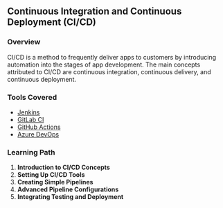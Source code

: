 ## Continuous Integration and Continuous Deployment (CI/CD)

### Overview
CI/CD is a method to frequently deliver apps to customers by introducing automation into the stages of app development. The main concepts attributed to CI/CD are continuous integration, continuous delivery, and continuous deployment.

### Tools Covered
- [Jenkins](Jenkins/README.md)
- [GitLab CI](GitLab_CI/README.md)
- [GitHub Actions](GitHub_Actions/README.md)
- [Azure DevOps](Azure_DevOps/README.md)

### Learning Path
1. **Introduction to CI/CD Concepts**
2. **Setting Up CI/CD Tools**
3. **Creating Simple Pipelines**
4. **Advanced Pipeline Configurations**
5. **Integrating Testing and Deployment**
